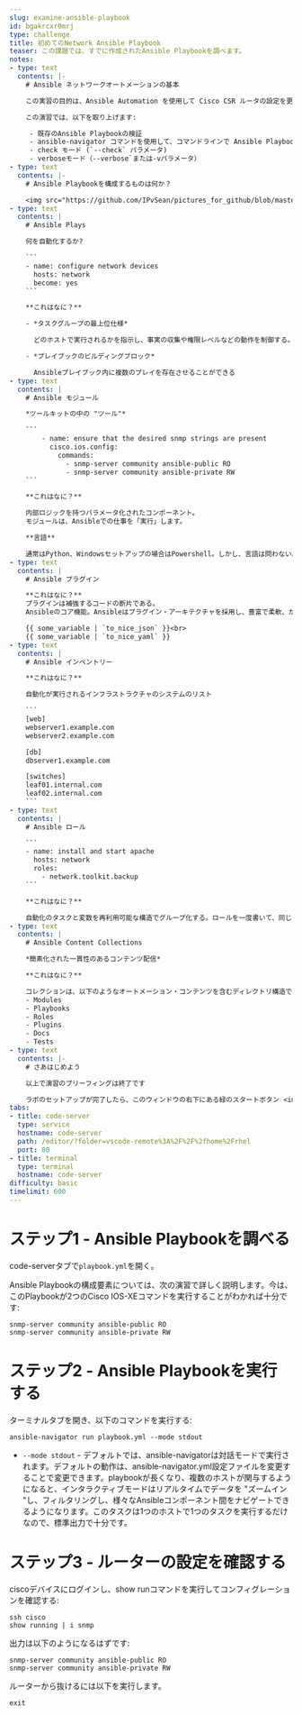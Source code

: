 ```yaml
---
slug: examine-ansible-playbook
id: bgakrcxr0mrj
type: challenge
title: 初めてのNetwork Ansible Playbook
teaser: この課題では、すでに作成されたAnsible Playbookを調べます。
notes:
- type: text
  contents: |-
    # Ansible ネットワークオートメーションの基本

    この実習の目的は、Ansible Automation を使用して Cisco CSR ルータの設定を更新することです。この実習では、Ansible Playbook は作成せず、提供されている既存のものを使用します。

    この演習では、以下を取り上げます:

     - 既存のAnsible Playbookの検証
     - ansible-navigator コマンドを使用して、コマンドラインで Ansible Playbook を実行する。
     - check モード (`--check` パラメータ)
     - verboseモード（--verbose`または-vパラメータ）
- type: text
  contents: |-
    # Ansible Playbookを構成するものは何か？

    <img src="https://github.com/IPvSean/pictures_for_github/blob/master/what_makes_up_playbook.png?raw=true">
- type: text
  contents: |
    # Ansible Plays

    何を自動化するか?

    ```
    - name: configure network devices
      hosts: network
      become: yes
    ```

    **これはなに？**

    - *タスクグループの最上位仕様*

      どのホストで実行されるかを指示し、事実の収集や権限レベルなどの動作を制御する。

    - *プレイブックのビルディングブロック*

      Ansibleプレイブック内に複数のプレイを存在させることができる
- type: text
  contents: |
    # Ansible モジュール

    *ツールキットの中の "ツール"*

    ```
        - name: ensure that the desired snmp strings are present
          cisco.ios.config:
            commands:
              - snmp-server community ansible-public RO
              - snmp-server community ansible-private RW
    ```

    **これはなに？**

    内部ロジックを持つパラメータ化されたコンポーネント。
    モジュールは、Ansibleでの仕事を「実行」します。

    **言語**

    通常はPython、Windowsセットアップの場合はPowershell。しかし、言語は問わない。
- type: text
  contents: |
    # Ansible プラグイン

    **これはなに？**
    プラグインは補強するコードの断片である。
    Ansibleのコア機能。Ansibleはプラグイン・アーキテクチャを採用し、豊富で柔軟、かつ拡張可能な機能セットを実現している。

    {{ some_variable | `to_nice_json` }}<br>
    {{ some_variable | `to_nice_yaml` }}
- type: text
  contents: |
    # Ansible インベントリー

    **これはなに？**

    自動化が実行されるインフラストラクチャのシステムのリスト

    ```
    [web]
    webserver1.example.com
    webserver2.example.com

    [db]
    dbserver1.example.com

    [switches]
    leaf01.internal.com
    leaf02.internal.com
    ```
- type: text
  contents: |
    # Ansible ロール

    ```
    - name: install and start apache
      hosts: network
      roles:
        - network.toolkit.backup
    ```

    **これはなに？**

    自動化のタスクと変数を再利用可能な構造でグループ化する。ロールを一度書いて、同じような課題を目の前にしている人たちと共有しよう。
- type: text
  contents: |
    # Ansible Content Collections

    *簡素化された一貫性のあるコンテンツ配信*

    **これはなに？**

    コレクションは、以下のようなオートメーション・コンテンツを含むディレクトリ構造である:
    - Modules
    - Playbooks
    - Roles
    - Plugins
    - Docs
    - Tests
- type: text
  contents: |-
    # さあはじめよう

    以上で演習のブリーフィングは終了です

    ラボのセットアップが完了したら、このウィンドウの右下にある緑のスタートボタン <img src="https://github.com/IPvSean/pictures_for_github/blob/master/start_button.png?raw=true" width="100px" align="left"> をクリックします。
tabs:
- title: code-server
  type: service
  hostname: code-server
  path: /editor/?folder=vscode-remote%3A%2F%2F%2fhome%2Frhel
  port: 80
- title: terminal
  type: terminal
  hostname: code-server
difficulty: basic
timelimit: 600
---
```

ステップ1 - Ansible Playbookを調べる
===

code-serverタブで`playbook.yml`を開く。

Ansible Playbookの構成要素については、次の演習で詳しく説明します。今は、このPlaybookが2つのCisco IOS-XEコマンドを実行することがわかれば十分です:

```
snmp-server community ansible-public RO
snmp-server community ansible-private RW
```

ステップ2 - Ansible Playbookを実行する
===
ターミナルタブを開き、以下のコマンドを実行する:

```
ansible-navigator run playbook.yml --mode stdout
```


- `--mode stdout` - デフォルトでは、ansible-navigatorは対話モードで実行されます。デフォルトの動作は、ansible-navigator.yml設定ファイルを変更することで変更できます。playbookが長くなり、複数のホストが関与するようになると、インタラクティブモードはリアルタイムでデータを "ズームイン "し、フィルタリングし、様々なAnsibleコンポーネント間をナビゲートできるようになります。このタスクは1つのホストで1つのタスクを実行するだけなので、標準出力で十分です。

ステップ3 - ルーターの設定を確認する
===

ciscoデバイスにログインし、show runコマンドを実行してコンフィグレーションを確認する:
```
ssh cisco
show running | i snmp
```
出力は以下のようになるはずです:
```
snmp-server community ansible-public RO
snmp-server community ansible-private RW
```

ルーターから抜けるには以下を実行します。
```
exit
```
